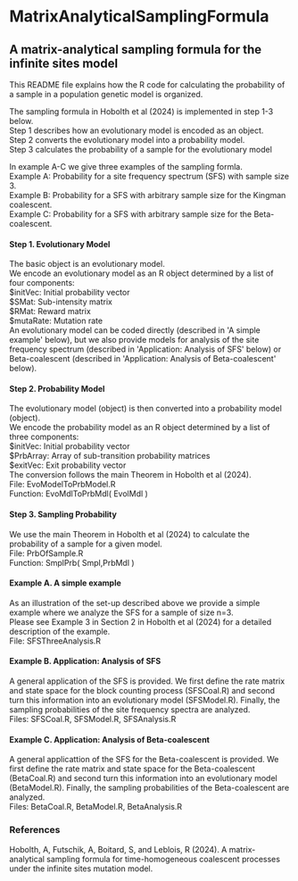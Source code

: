 # MatrixAnalyticalSamplingFormula
## A matrix-analytical sampling formula for the infinite sites model
This README file explains how the R code for calculating the probability of a sample in a population genetic model is organized.

The sampling formula in Hobolth et al (2024) is implemented in step 1-3 below.<br>
Step 1 describes how an evolutionary model is encoded as an object.<br>
Step 2 converts the evolutionary model into a probability model.<br>
Step 3 calculates the probability of a sample for the evolutionary model


In example A-C we give three examples of the sampling formla.<br>
Example A: Probability for a site frequency spectrum (SFS) with sample size 3.<br>
Example B: Probability for a SFS with arbitrary sample size for the Kingman coalescent.<br>
Example C: Probability for a SFS with arbitrary sample size for the Beta-coalescent.

#### Step 1. Evolutionary Model 
The basic object is an evolutionary model.<br>
We encode an evolutionary model as an R object determined by a list of four components:<br>
$initVec: Initial probability vector <br>
$SMat: Sub-intensity matrix <br>
$RMat: Reward matrix <br>
$mutaRate: Mutation rate <br>
An evolutionary model can be coded directly (described in 'A simple example' below), but we also provide models for analysis of the site frequency spectrum (described in 'Application: Analysis of SFS' below) or Beta-coalescent (described in 'Application: Analysis of Beta-coalescent' below).

#### Step 2. Probability Model 
The evolutionary model (object) is then converted into a probability model (object).<br>
We encode the probability model as an R object determined by a list of three components:<br>
$initVec: Initial probability vector<br>
$PrbArray: Array of sub-transition probability matrices<br> 
$exitVec: Exit probability vector<br>
The conversion follows the main Theorem in Hobolth et al (2024).<br>
File: EvoModelToPrbModel.R<br>
Function: EvoMdlToPrbMdl( EvolMdl )

#### Step 3. Sampling Probability
We use the main Theorem in Hobolth et al (2024) to calculate the probability of a sample for a given model.<br>
File: PrbOfSample.R<br>
Function: SmplPrb( Smpl,PrbMdl ) 

#### Example A. A simple example 
As an illustration of the set-up described above we provide a simple example where we analyze the SFS for a sample of size n=3. <br>
Please see Example 3 in Section 2 in Hobolth et al (2024) for a detailed description of the example.<br>
File: SFSThreeAnalysis.R 

#### Example B. Application: Analysis of SFS 
A general application of the SFS is provided. We first define the rate matrix and state space for the block counting process (SFSCoal.R) and second turn this information into an evolutionary model (SFSModel.R). Finally, the sampling probabilities of the site frequency spectra are analyzed.<br>
Files: SFSCoal.R, SFSModel.R, SFSAnalysis.R   

#### Example C. Application: Analysis of Beta-coalescent
A general applicattion of the SFS for the Beta-coalescent is provided. We first define the rate matrix and state space for the Beta-coalescent (BetaCoal.R) and second turn this information into an evolutionary model (BetaModel.R). Finally, the sampling probabilities of the Beta-coalescent are analyzed.<br>
Files: BetaCoal.R, BetaModel.R, BetaAnalysis.R
  
### References 
Hobolth, A, Futschik, A, Boitard, S, and Leblois, R (2024).
A matrix-analytical sampling formula for time-homogeneous coalescent processes under the infinite sites mutation model.
